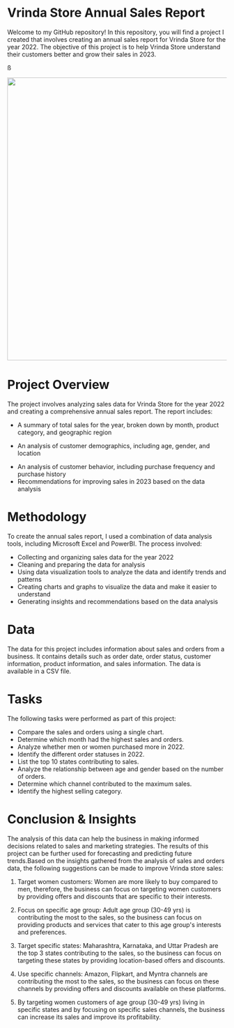 # Vrinda Store Annual Sales Report

Welcome to my GitHub repository! In this repository, you will find a project I created that involves creating an annual sales report for Vrinda Store for the year 2022. The objective of this project is to help Vrinda Store understand their customers better and grow their sales in 2023.

ß

<p align="center">
  <img width="650" src="https://media0.giphy.com/media/cLwJ6zsRKyAc2Swzgu/giphy.gif?cid=ecf05e47l5zc89rp3vhm3tyl8ilk3vffh8pg49hnq2lxmtmr&rid=giphy.gif&ct=g">
</p>

# Project Overview
The project involves analyzing sales data for Vrinda Store for the year 2022 and creating a comprehensive annual sales report.
The report includes:

- A summary of total sales for the year, broken down by month, product category, and geographic region
* An analysis of customer demographics, including age, gender, and location
- An analysis of customer behavior, including purchase frequency and purchase history
- Recommendations for improving sales in 2023 based on the data analysis

# Methodology
To create the annual sales report, I used a combination of data analysis tools, including Microsoft Excel and PowerBI. The process involved:

- Collecting and organizing sales data for the year 2022
- Cleaning and preparing the data for analysis
- Using data visualization tools to analyze the data and identify trends and patterns
- Creating charts and graphs to visualize the data and make it easier to understand
- Generating insights and recommendations based on the data analysis

# Data
The data for this project includes information about sales and orders from a business. It contains details such as order date, order status, customer information, product information, and sales information. The data is available in a CSV file.

# Tasks
The following tasks were performed as part of this project:

- Compare the sales and orders using a single chart.
- Determine which month had the highest sales and orders.
- Analyze whether men or women purchased more in 2022.
- Identify the different order statuses in 2022.
- List the top 10 states contributing to sales.
- Analyze the relationship between age and gender based on the number of orders.
- Determine which channel contributed to the maximum sales.
- Identify the highest selling category.

# Conclusion & Insights
The analysis of this data can help the business in making informed decisions related to sales and marketing strategies. The results of this project can be further used for forecasting and predicting future trends.Based on the insights gathered from the analysis of sales and orders data, the following suggestions can be made to improve Vrinda store sales:

1) Target women customers: Women are more likely to buy compared to men, therefore, the business can focus on targeting women customers by providing offers and discounts that are specific to their interests.

2) Focus on specific age group: Adult age group (30-49 yrs) is contributing the most to the sales, so the business can focus on providing products and services that cater to this age group's interests and preferences.

3) Target specific states: Maharashtra, Karnataka, and Uttar Pradesh are the top 3 states contributing to the sales, so the business can focus on targeting these states by providing location-based offers and discounts.

4) Use specific channels: Amazon, Flipkart, and Myntra channels are contributing the most to the sales, so the business can focus on these channels by providing offers and discounts available on these platforms.

5) By targeting women customers of age group (30-49 yrs) living in specific states and by focusing on specific sales channels, the business can increase its sales and improve its profitability.


